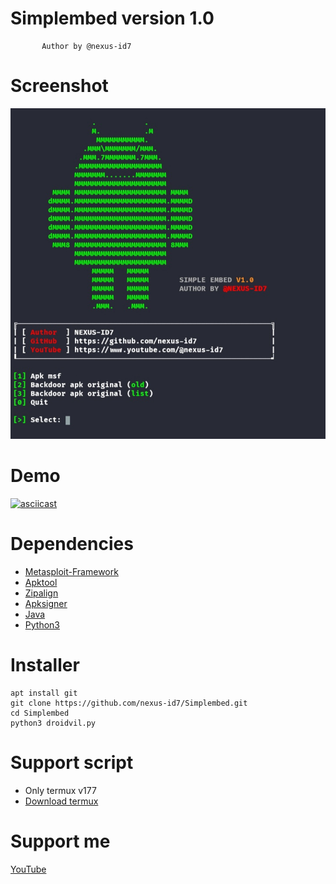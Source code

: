 # Simplembed version 1.0
```
       Author by @nexus-id7
```

# Screenshot
<img src="img/ss.jpg">

# Demo
[![asciicast](https://asciinema.org/a/596626.svg)](https://asciinema.org/a/596626)

# Dependencies
* <a href="https://github.com/efxtv/Install-Metasploit-Framework-6-in-Termux">Metasploit-Framework</a>
* <a href="https://github.com/iBotPeaches/Apktool">Apktool</a>
* <a href="https://github.com/osm0sis/zipalign">Zipalign</a>
* <a href="https://github.com/fornwall/apksigner">Apksigner</a>
* <a href="https://www.java.com/en/">Java</a>
* <a href="https://www.python.org/downloads/">Python3</a>

# Installer
```
apt install git
git clone https://github.com/nexus-id7/Simplembed.git
cd Simplembed
python3 droidvil.py
```

# Support script
* Only termux v177
* <a href="https://f-droid.org/repo/com.termux_117.apk">Download termux</a>

# Support me
<a href="https://www.youtube.com/nexus-id7">YouTube</a>
